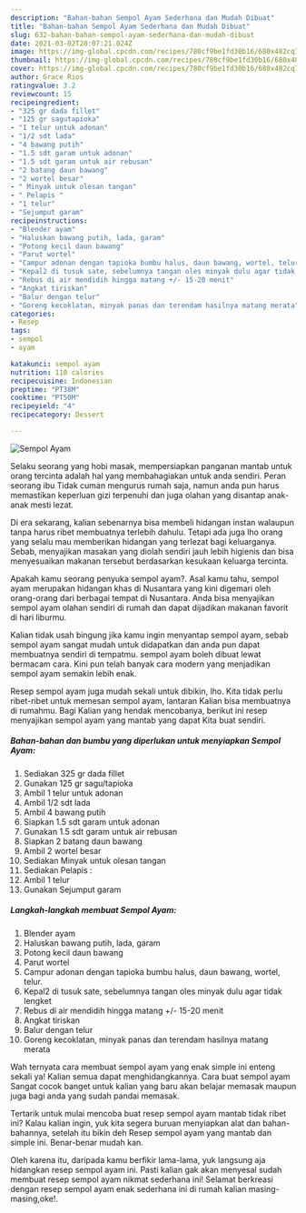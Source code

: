 ```yaml
---
description: "Bahan-bahan Sempol Ayam Sederhana dan Mudah Dibuat"
title: "Bahan-bahan Sempol Ayam Sederhana dan Mudah Dibuat"
slug: 632-bahan-bahan-sempol-ayam-sederhana-dan-mudah-dibuat
date: 2021-03-02T20:07:21.024Z
image: https://img-global.cpcdn.com/recipes/780cf9be1fd30b16/680x482cq70/sempol-ayam-foto-resep-utama.jpg
thumbnail: https://img-global.cpcdn.com/recipes/780cf9be1fd30b16/680x482cq70/sempol-ayam-foto-resep-utama.jpg
cover: https://img-global.cpcdn.com/recipes/780cf9be1fd30b16/680x482cq70/sempol-ayam-foto-resep-utama.jpg
author: Grace Rios
ratingvalue: 3.2
reviewcount: 15
recipeingredient:
- "325 gr dada fillet"
- "125 gr sagutapioka"
- "1 telur untuk adonan"
- "1/2 sdt lada"
- "4 bawang putih"
- "1.5 sdt garam untuk adonan"
- "1.5 sdt garam untuk air rebusan"
- "2 batang daun bawang"
- "2 wortel besar"
- " Minyak untuk olesan tangan"
- " Pelapis "
- "1 telur"
- "Sejumput garam"
recipeinstructions:
- "Blender ayam"
- "Haluskan bawang putih, lada, garam"
- "Potong kecil daun bawang"
- "Parut wortel"
- "Campur adonan dengan tapioka bumbu halus, daun bawang, wortel, telur."
- "Kepal2 di tusuk sate, sebelumnya tangan oles minyak dulu agar tidak lengket"
- "Rebus di air mendidih hingga matang +/- 15-20 menit"
- "Angkat tiriskan"
- "Balur dengan telur"
- "Goreng kecoklatan, minyak panas dan terendam hasilnya matang merata"
categories:
- Resep
tags:
- sempol
- ayam

katakunci: sempol ayam 
nutrition: 110 calories
recipecuisine: Indonesian
preptime: "PT38M"
cooktime: "PT50M"
recipeyield: "4"
recipecategory: Dessert

---
```



![Sempol Ayam](https://img-global.cpcdn.com/recipes/780cf9be1fd30b16/680x482cq70/sempol-ayam-foto-resep-utama.jpg)

Selaku seorang yang hobi masak, mempersiapkan panganan mantab untuk orang tercinta adalah hal yang membahagiakan untuk anda sendiri. Peran seorang ibu Tidak cuman mengurus rumah saja, namun anda pun harus memastikan keperluan gizi terpenuhi dan juga olahan yang disantap anak-anak mesti lezat.

Di era  sekarang, kalian sebenarnya bisa membeli hidangan instan walaupun tanpa harus ribet membuatnya terlebih dahulu. Tetapi ada juga lho orang yang selalu mau memberikan hidangan yang terlezat bagi keluarganya. Sebab, menyajikan masakan yang diolah sendiri jauh lebih higienis dan bisa menyesuaikan makanan tersebut berdasarkan kesukaan keluarga tercinta. 



Apakah kamu seorang penyuka sempol ayam?. Asal kamu tahu, sempol ayam merupakan hidangan khas di Nusantara yang kini digemari oleh orang-orang dari berbagai tempat di Nusantara. Anda bisa menyajikan sempol ayam olahan sendiri di rumah dan dapat dijadikan makanan favorit di hari liburmu.

Kalian tidak usah bingung jika kamu ingin menyantap sempol ayam, sebab sempol ayam sangat mudah untuk didapatkan dan anda pun dapat membuatnya sendiri di tempatmu. sempol ayam boleh dibuat lewat bermacam cara. Kini pun telah banyak cara modern yang menjadikan sempol ayam semakin lebih enak.

Resep sempol ayam juga mudah sekali untuk dibikin, lho. Kita tidak perlu ribet-ribet untuk memesan sempol ayam, lantaran Kalian bisa membuatnya di rumahmu. Bagi Kalian yang hendak mencobanya, berikut ini resep menyajikan sempol ayam yang mantab yang dapat Kita buat sendiri.

<!--inarticleads1-->

##### Bahan-bahan dan bumbu yang diperlukan untuk menyiapkan Sempol Ayam:

1. Sediakan 325 gr dada fillet
1. Gunakan 125 gr sagu/tapioka
1. Ambil 1 telur untuk adonan
1. Ambil 1/2 sdt lada
1. Ambil 4 bawang putih
1. Siapkan 1.5 sdt garam untuk adonan
1. Gunakan 1.5 sdt garam untuk air rebusan
1. Siapkan 2 batang daun bawang
1. Ambil 2 wortel besar
1. Sediakan  Minyak untuk olesan tangan
1. Sediakan  Pelapis :
1. Ambil 1 telur
1. Gunakan Sejumput garam




<!--inarticleads2-->

##### Langkah-langkah membuat Sempol Ayam:

1. Blender ayam
1. Haluskan bawang putih, lada, garam
1. Potong kecil daun bawang
1. Parut wortel
1. Campur adonan dengan tapioka bumbu halus, daun bawang, wortel, telur.
1. Kepal2 di tusuk sate, sebelumnya tangan oles minyak dulu agar tidak lengket
1. Rebus di air mendidih hingga matang +/- 15-20 menit
1. Angkat tiriskan
1. Balur dengan telur
1. Goreng kecoklatan, minyak panas dan terendam hasilnya matang merata




Wah ternyata cara membuat sempol ayam yang enak simple ini enteng sekali ya! Kalian semua dapat menghidangkannya. Cara buat sempol ayam Sangat cocok banget untuk kalian yang baru akan belajar memasak maupun juga bagi anda yang sudah pandai memasak.

Tertarik untuk mulai mencoba buat resep sempol ayam mantab tidak ribet ini? Kalau kalian ingin, yuk kita segera buruan menyiapkan alat dan bahan-bahannya, setelah itu bikin deh Resep sempol ayam yang mantab dan simple ini. Benar-benar mudah kan. 

Oleh karena itu, daripada kamu berfikir lama-lama, yuk langsung aja hidangkan resep sempol ayam ini. Pasti kalian gak akan menyesal sudah membuat resep sempol ayam nikmat sederhana ini! Selamat berkreasi dengan resep sempol ayam enak sederhana ini di rumah kalian masing-masing,oke!.

